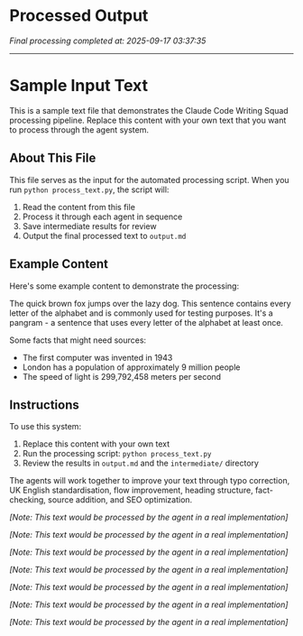 # Processed Output

*Final processing completed at: 2025-09-17 03:37:35*

---

# Sample Input Text

This is a sample text file that demonstrates the Claude Code Writing Squad processing pipeline. Replace this content with your own text that you want to process through the agent system.

## About This File

This file serves as the input for the automated processing script. When you run `python process_text.py`, the script will:

1. Read the content from this file
2. Process it through each agent in sequence
3. Save intermediate results for review
4. Output the final processed text to `output.md`

## Example Content

Here's some example content to demonstrate the processing:

The quick brown fox jumps over the lazy dog. This sentence contains every letter of the alphabet and is commonly used for testing purposes. It's a pangram - a sentence that uses every letter of the alphabet at least once.

Some facts that might need sources:
- The first computer was invented in 1943
- London has a population of approximately 9 million people
- The speed of light is 299,792,458 meters per second

## Instructions

To use this system:

1. Replace this content with your own text
2. Run the processing script: `python process_text.py`
3. Review the results in `output.md` and the `intermediate/` directory

The agents will work together to improve your text through typo correction, UK English standardisation, flow improvement, heading structure, fact-checking, source addition, and SEO optimization.

*[Note: This text would be processed by the agent in a real implementation]*

*[Note: This text would be processed by the agent in a real implementation]*

*[Note: This text would be processed by the agent in a real implementation]*

*[Note: This text would be processed by the agent in a real implementation]*

*[Note: This text would be processed by the agent in a real implementation]*

*[Note: This text would be processed by the agent in a real implementation]*

*[Note: This text would be processed by the agent in a real implementation]*